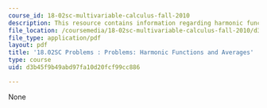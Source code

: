 ```yaml
---
course_id: 18-02sc-multivariable-calculus-fall-2010
description: This resource contains information regarding harmonic functions and averages.
file_location: /coursemedia/18-02sc-multivariable-calculus-fall-2010/d3b45f9b49abd97fa10d20fcf99cc886_MIT18_02SC_pb_87_quest.pdf
file_type: application/pdf
layout: pdf
title: '18.02SC Problems : Problems: Harmonic Functions and Averages'
type: course
uid: d3b45f9b49abd97fa10d20fcf99cc886

---
```

None